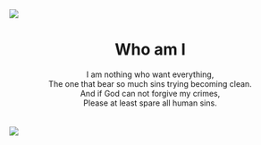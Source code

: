<div align="center">
<img src="https://nhannht.vercel.app/api/scroll-around-and-around" style="display: block; margin: auto;">
</div>

<h1 align="center">Who am I</h1>
<div align="center">
I am nothing who want everything, <br/>
The one that bear so much sins trying becoming clean. <br/>
And if God can not forgive my crimes, <br/>
Please at least spare all human sins. <br/>

</div>

<br/>
<br/>




<div align="center">
<img src="https://nhannht.vercel.app/api/i-am-another-nhannht" style="display: block; margin: auto;">
</div>